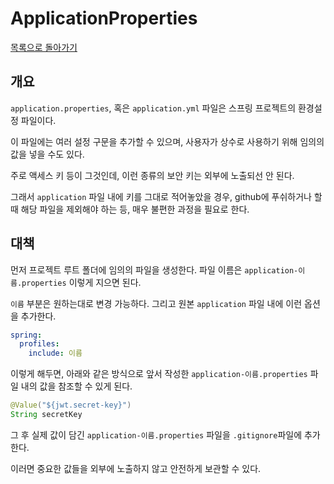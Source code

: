 # ApplicationProperties

[목록으로 돌아가기](/README.md)

## 개요

`application.properties`, 혹은 `application.yml` 파일은 스프링 프로젝트의 환경설정 파일이다.

이 파일에는 여러 설정 구문을 추가할 수 있으며, 사용자가 상수로 사용하기 위해 임의의 값을 넣을 수도 있다.

주로 액세스 키 등이 그것인데, 이런 종류의 보안 키는 외부에 노출되선 안 된다.

그래서 `application` 파일 내에 키를 그대로 적어놓았을 경우, github에 푸쉬하거나 할 때 해당 파일을 제외해야 하는 등, 매우 불편한 과정을 필요로 한다.

## 대책

먼저 프로젝트 루트 폴더에 임의의 파일을 생성한다. 파일 이름은 `application-이름.properties` 이렇게 지으면 된다.

`이름` 부분은 원하는대로 변경 가능하다. 그리고 원본 `application` 파일 내에 이런 옵션을 추가한다.

```yaml
spring:
  profiles:
    include: 이름
```

이렇게 해두면, 아래와 같은 방식으로 앞서 작성한 `application-이름.properties` 파일 내의 값을 참조할 수 있게 된다.

```Java
@Value("${jwt.secret-key}")
String secretKey
```

그 후 실제 값이 담긴 `application-이름.properties` 파일을 `.gitignore`파일에 추가한다.

이러면 중요한 값들을 외부에 노출하지 않고 안전하게 보관할 수 있다.
